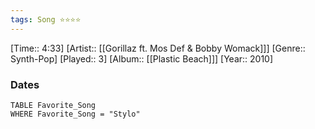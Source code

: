 ```yaml
---
tags: Song ⭐⭐⭐⭐ 
---
```

[Time:: 4:33]
[Artist:: [[Gorillaz ft. Mos Def & Bobby Womack]]]
[Genre:: Synth-Pop]
[Played:: 3]
[Album:: [[Plastic Beach]]]
[Year:: 2010]
### Dates
````dataview
TABLE Favorite_Song
WHERE Favorite_Song = "Stylo"
````